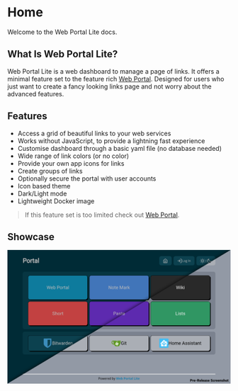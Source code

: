 # Home
Welcome to the Web Portal Lite docs.

## What Is Web Portal Lite?
Web Portal Lite is a web dashboard to manage a page of links. It offers a minimal feature set to the feature rich [Web Portal](https://github.com/enchant97/web-portal). Designed for users who just want to create a fancy looking links page and not worry about the advanced features.

## Features
- Access a grid of beautiful links to your web services
- Works without JavaScript, to provide a lightning fast experience
- Customise dashboard through a basic yaml file (no database needed)
- Wide range of link colors (or no color)
- Provide your own app icons for links
- Create groups of links
- Optionally secure the portal with user accounts
- Icon based theme
- Dark/Light mode
- Lightweight Docker image

> If this feature set is too limited check out [Web Portal](https://github.com/enchant97/web-portal).

## Showcase
[![web-portal-lite showcase image, showing dark and light themes](assets/showcase.png)](assets/showcase.png)
